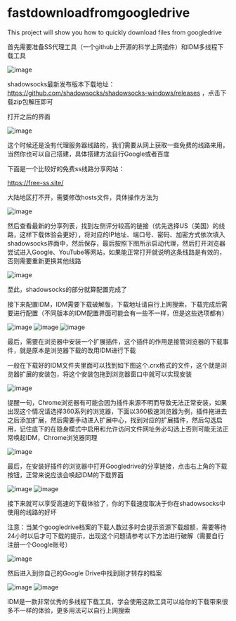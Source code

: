 # fastdownloadfromgoogledrive
This project will show you how to quickly download files from googledrive

首先需要准备SS代理工具（一个github上开源的科学上网插件）和IDM多线程下载工具

![image](https://github.com/jijgmth/dlfromgoogledrive/blob/master/image/image1.png)

shadowsocks最新发布版本下载地址：https://github.com/shadowsocks/shadowsocks-windows/releases ，点击下载zip包解压即可

打开之后的界面

![image](https://github.com/jijgmth/dlfromgoogledrive/blob/master/image/image2.png)

这个时候还是没有代理服务器线路的，我们需要从网上获取一些免费的线路来用，当然你也可以自己搭建，具体搭建方法自行Google或者百度

下面是一个比较好的免费ss线路分享网站：

https://free-ss.site/

大陆地区打不开，需要修改hosts文件，具体操作方法为

![image](https://free-ss.site/v/direct_access.png)

然后查看最新的分享列表，找到左侧评分较高的链接（优先选择US（美国）的线路，这样下载体验会更好），将对应的IP地址、端口号、密码、加密方式依次填入shadowsocks界面中，然后保存，最后按照下图所示启动代理，然后打开浏览器尝试进入Google、YouTube等网站，如果能正常打开就说明这条线路是有效的，否则需要重新更换其他线路

![image](https://github.com/jijgmth/dlfromgoogledrive/blob/master/image/image4.png)

至此，shadowsocks的部分就算配置完成了

接下来配置IDM，IDM需要下载破解版，下载地址请自行上网搜索，下载完成后需要进行配置（不同版本的IDM配置界面可能会有一些不一样，但是这些选项都有）

![image](https://github.com/jijgmth/dlfromgoogledrive/blob/master/image/image5.png)
![image](https://github.com/jijgmth/dlfromgoogledrive/blob/master/image/image6.png)
![image](https://github.com/jijgmth/dlfromgoogledrive/blob/master/image/image7.png)

最后，需要在浏览器中安装一个扩展插件，这个插件的作用是接管浏览器的下载事件，就是原本是浏览器下载的改用IDM进行下载

一般在下载好的IDM文件夹里面可以找到如下图这个.crx格式的文件，这个就是浏览器扩展的安装包，将这个安装包拖到浏览器窗口中就可以实现安装

![image](https://github.com/jijgmth/dlfromgoogledrive/blob/master/image/image8.png)

提醒一句，Chrome浏览器有可能会因为插件来源不明而导致无法正常安装，如果出现这个情况请选择360系列的浏览器，下面以360极速浏览器为例，插件拖进去之后添加扩展，然后需要手动进入扩展中心，找到对应的扩展插件，然后勾选启用，记住底下的在隐身模式中启用和允许访问文件网址务必勾选上否则可能无法正常唤起IDM，Chrome浏览器同理

![image](https://github.com/jijgmth/dlfromgoogledrive/blob/master/image/image9.png)

最后，在安装好插件的浏览器中打开Googledrive的分享链接，点击右上角的下载按钮，正常来说应该会唤起IDM的下载界面

![image](https://github.com/jijgmth/dlfromgoogledrive/blob/master/image/image10.png)
![image](https://github.com/jijgmth/dlfromgoogledrive/blob/master/image/image11.png)

接下来就可以享受高速的下载体验了，你的下载速度取决于你在shadowsocks中使用的线路的好坏

注意：当某个googledrive档案的下载人数过多时会提示资源下载超额，需要等待24小时以后才可下载的提示，出现这个问题请参考以下方法进行破解（需要自行注册一个Google账号）

![image](https://github.com/jijgmth/dlfromgoogledrive/blob/master/image/image12.png)

然后进入到你自己的Google Drive中找到刚才转存的档案

![image](https://github.com/jijgmth/dlfromgoogledrive/blob/master/image/image13.png)
![image](https://github.com/jijgmth/dlfromgoogledrive/blob/master/image/image14.png)

IDM是一款非常优秀的多线程下载工具，学会使用这款工具可以给你的下载带来很多不一样的体验，更多用法可以自行上网搜索
